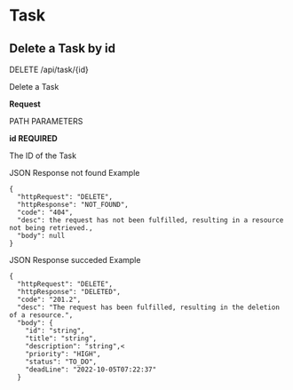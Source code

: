 # Task

## Delete a Task by id

DELETE /api/task/{id}

Delete a Task

**Request**

PATH PARAMETERS

**id REQUIRED**

The ID of the Task

JSON Response not found Example

``` 
{
  "httpRequest": "DELETE",
  "httpResponse": "NOT_FOUND",
  "code": "404",
  "desc": the request has not been fulfilled, resulting in a resource not being retrieved.,
  "body": null
} 
```


JSON Response succeded Example

``` 
{
  "httpRequest": "DELETE",
  "httpResponse": "DELETED",
  "code": "201.2",
  "desc": "The request has been fulfilled, resulting in the deletion of a resource.",
  "body": {
    "id": "string",
    "title": "string",
    "description": "string",<
    "priority": "HIGH",
    "status": "TO_DO",
    "deadLine": "2022-10-05T07:22:37"
  }
```
